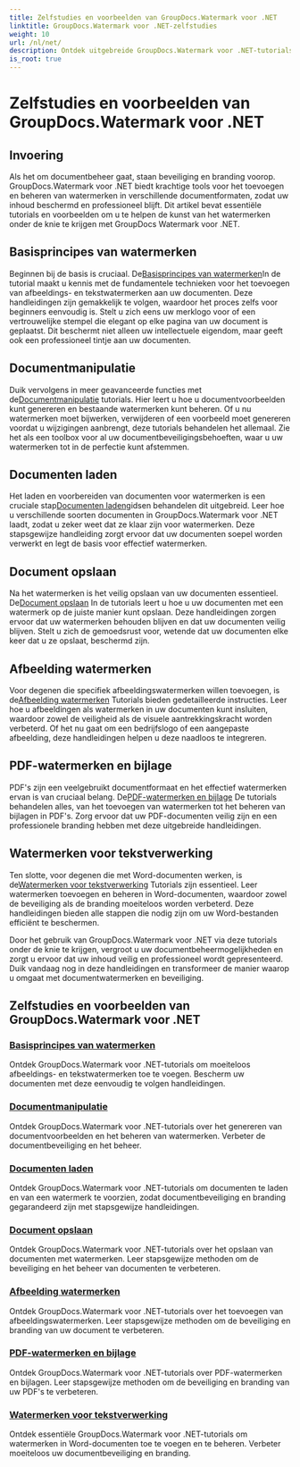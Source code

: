```yaml
---
title: Zelfstudies en voorbeelden van GroupDocs.Watermark voor .NET
linktitle: GroupDocs.Watermark voor .NET-zelfstudies
weight: 10
url: /nl/net/
description: Ontdek uitgebreide GroupDocs.Watermark voor .NET-tutorials. Leer hoe u watermerken in verschillende documentformaten kunt toevoegen, beheren en beveiligen met stapsgewijze handleidingen.
is_root: true
---
```


# Zelfstudies en voorbeelden van GroupDocs.Watermark voor .NET

## Invoering

Als het om documentbeheer gaat, staan beveiliging en branding voorop. GroupDocs.Watermark voor .NET biedt krachtige tools voor het toevoegen en beheren van watermerken in verschillende documentformaten, zodat uw inhoud beschermd en professioneel blijft. Dit artikel bevat essentiële tutorials en voorbeelden om u te helpen de kunst van het watermerken onder de knie te krijgen met GroupDocs Watermark voor .NET.

## Basisprincipes van watermerken

 Beginnen bij de basis is cruciaal. De[Basisprincipes van watermerken](./watermarking-basics/)In de tutorial maakt u kennis met de fundamentele technieken voor het toevoegen van afbeeldings- en tekstwatermerken aan uw documenten. Deze handleidingen zijn gemakkelijk te volgen, waardoor het proces zelfs voor beginners eenvoudig is. Stelt u zich eens uw merklogo voor of een vertrouwelijke stempel die elegant op elke pagina van uw document is geplaatst. Dit beschermt niet alleen uw intellectuele eigendom, maar geeft ook een professioneel tintje aan uw documenten.

## Documentmanipulatie

 Duik vervolgens in meer geavanceerde functies met de[Documentmanipulatie](./document-manipulation/) tutorials. Hier leert u hoe u documentvoorbeelden kunt genereren en bestaande watermerken kunt beheren. Of u nu watermerken moet bijwerken, verwijderen of een voorbeeld moet genereren voordat u wijzigingen aanbrengt, deze tutorials behandelen het allemaal. Zie het als een toolbox voor al uw documentbeveiligingsbehoeften, waar u uw watermerken tot in de perfectie kunt afstemmen.

## Documenten laden

 Het laden en voorbereiden van documenten voor watermerken is een cruciale stap[Documenten laden](./document-loadings/)gidsen behandelen dit uitgebreid. Leer hoe u verschillende soorten documenten in GroupDocs.Watermark voor .NET laadt, zodat u zeker weet dat ze klaar zijn voor watermerken. Deze stapsgewijze handleiding zorgt ervoor dat uw documenten soepel worden verwerkt en legt de basis voor effectief watermerken.

## Document opslaan

 Na het watermerken is het veilig opslaan van uw documenten essentieel. De[Document opslaan](./document-savings/) In de tutorials leert u hoe u uw documenten met een watermerk op de juiste manier kunt opslaan. Deze handleidingen zorgen ervoor dat uw watermerken behouden blijven en dat uw documenten veilig blijven. Stelt u zich de gemoedsrust voor, wetende dat uw documenten elke keer dat u ze opslaat, beschermd zijn.

## Afbeelding watermerken

 Voor degenen die specifiek afbeeldingswatermerken willen toevoegen, is de[Afbeelding watermerken](./image-watermarkings/) Tutorials bieden gedetailleerde instructies. Leer hoe u afbeeldingen als watermerken in uw documenten kunt insluiten, waardoor zowel de veiligheid als de visuele aantrekkingskracht worden verbeterd. Of het nu gaat om een bedrijfslogo of een aangepaste afbeelding, deze handleidingen helpen u deze naadloos te integreren.

## PDF-watermerken en bijlage

PDF's zijn een veelgebruikt documentformaat en het effectief watermerken ervan is van cruciaal belang. De[PDF-watermerken en bijlage](./pdf-watermarking-attachments/) De tutorials behandelen alles, van het toevoegen van watermerken tot het beheren van bijlagen in PDF's. Zorg ervoor dat uw PDF-documenten veilig zijn en een professionele branding hebben met deze uitgebreide handleidingen.

## Watermerken voor tekstverwerking

 Ten slotte, voor degenen die met Word-documenten werken, is de[Watermerken voor tekstverwerking](./word-processing-watermarkings/) Tutorials zijn essentieel. Leer watermerken toevoegen en beheren in Word-documenten, waardoor zowel de beveiliging als de branding moeiteloos worden verbeterd. Deze handleidingen bieden alle stappen die nodig zijn om uw Word-bestanden efficiënt te beschermen.

Door het gebruik van GroupDocs.Watermark voor .NET via deze tutorials onder de knie te krijgen, vergroot u uw documentbeheermogelijkheden en zorgt u ervoor dat uw inhoud veilig en professioneel wordt gepresenteerd. Duik vandaag nog in deze handleidingen en transformeer de manier waarop u omgaat met documentwatermerken en beveiliging.
## Zelfstudies en voorbeelden van GroupDocs.Watermark voor .NET 
### [Basisprincipes van watermerken](./watermarking-basics/)
Ontdek GroupDocs.Watermark voor .NET-tutorials om moeiteloos afbeeldings- en tekstwatermerken toe te voegen. Bescherm uw documenten met deze eenvoudig te volgen handleidingen.
### [Documentmanipulatie](./document-manipulation/)
Ontdek GroupDocs.Watermark voor .NET-tutorials over het genereren van documentvoorbeelden en het beheren van watermerken. Verbeter de documentbeveiliging en het beheer.
### [Documenten laden](./document-loadings/)
Ontdek GroupDocs.Watermark voor .NET-tutorials om documenten te laden en van een watermerk te voorzien, zodat documentbeveiliging en branding gegarandeerd zijn met stapsgewijze handleidingen.
### [Document opslaan](./document-savings/)
Ontdek GroupDocs.Watermark voor .NET-tutorials over het opslaan van documenten met watermerken. Leer stapsgewijze methoden om de beveiliging en het beheer van documenten te verbeteren.
### [Afbeelding watermerken](./image-watermarkings/)
Ontdek GroupDocs.Watermark voor .NET-tutorials over het toevoegen van afbeeldingswatermerken. Leer stapsgewijze methoden om de beveiliging en branding van uw document te verbeteren.
### [PDF-watermerken en bijlage](./pdf-watermarking-attachments/)
Ontdek GroupDocs.Watermark voor .NET-tutorials over PDF-watermerken en bijlagen. Leer stapsgewijze methoden om de beveiliging en branding van uw PDF's te verbeteren.
### [Watermerken voor tekstverwerking](./word-processing-watermarkings/)
Ontdek essentiële GroupDocs.Watermark voor .NET-tutorials om watermerken in Word-documenten toe te voegen en te beheren. Verbeter moeiteloos uw documentbeveiliging en branding.